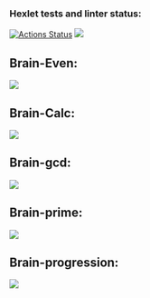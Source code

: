 ### Hexlet tests and linter status:
[![Actions Status](https://github.com/andrey6053/frontend-project-lvl1/workflows/hexlet-check/badge.svg)](https://github.com/andrey6053/frontend-project-lvl1/actions)
<a href="https://codeclimate.com/github/andrey6053/frontend-project-lvl1/maintainability"><img src="https://api.codeclimate.com/v1/badges/73fa36ecf1a139dc6e1e/maintainability" /></a>

## Brain-Even:
<a href="https://asciinema.org/a/cHNeRNWk39uZv2h4vLLI1WBBE" target="_blank"><img src="https://asciinema.org/a/cHNeRNWk39uZv2h4vLLI1WBBE.svg" /></a>

## Brain-Calc:
<a href="https://asciinema.org/a/aBAI2wxJjWXZkGYad9AjCIRD1" target="_blank"><img src="https://asciinema.org/a/aBAI2wxJjWXZkGYad9AjCIRD1.svg" /></a>

## Brain-gcd:
<a href="https://asciinema.org/a/prOL8u03WcNnREIoYQFzBz3EB" target="_blank"><img src="https://asciinema.org/a/prOL8u03WcNnREIoYQFzBz3EB.svg" /></a>

## Brain-prime:
<a href="https://asciinema.org/a/mlCQSa215lazCU4JT004gdA4m" target="_blank"><img src="https://asciinema.org/a/mlCQSa215lazCU4JT004gdA4m.svg" /></a>

## Brain-progression:
<a href="https://asciinema.org/a/XfB7bJZ3ZYMWgoHzBol0jyYg2" target="_blank"><img src="https://asciinema.org/a/XfB7bJZ3ZYMWgoHzBol0jyYg2.svg" /></a>
